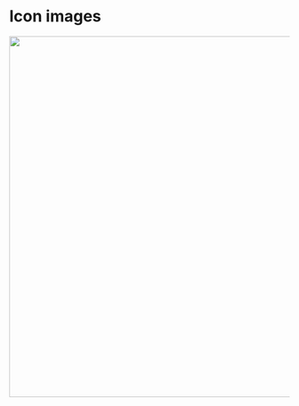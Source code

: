# Icon images

<p align="center">
<img src="/static/images/remix-optimized.png" width="650" />
</p>
